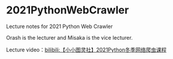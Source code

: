 # 2021PythonWebCrawler

Lecture notes for 2021 Python Web Crawler

Orash is the lecturer and Misaka is the vice lecturer.

Lecture video：[bilibili:【小小图灵社】2021Python冬季网络爬虫课程](https://www.bilibili.com/video/BV1iv4y1o7t5)
